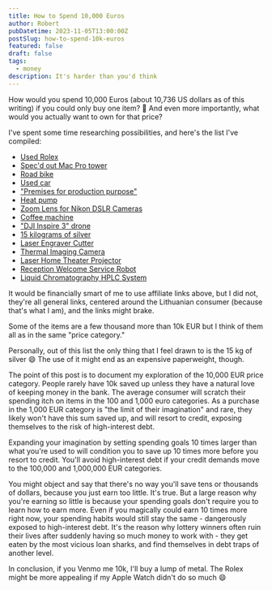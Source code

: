 ```yaml
---
title: How to Spend 10,000 Euros
author: Robert
pubDatetime: 2023-11-05T13:00:00Z
postSlug: how-to-spend-10k-euros
featured: false
draft: false
tags:
  - money
description: It's harder than you'd think
---
```


How would you spend 10,000 Euros (about 10,736 US dollars as of this writing) if you could only buy one item? 🤔 And even more importantly, what would you actually want to own for that price?

I've spent some time researching possibilities, and here's the list I've compiled:

- [Used Rolex](https://www.zeitauktion.com/en/ROLEX-GMT-MASTER-II-STEEL-AUTOMATIC-MEN-S-WATCH-16760-2304660)
- [Spec'd out Mac Pro tower](https://www.apple.com/shop/buy-mac/mac-pro/tower)
- [Road bike](https://ultrabike.lt/lt/plento-dviraciai/2364-3751-pinarello-dogma-f-disc-granfondo-anniversary-racing-green-anniversary-plento-dviratis.html#/85-dydis-53)
- [Used car](https://autoplius.lt/skelbimai/naudoti-automobiliai?sell_price_from=10000&sell_price_to=11000)
- ["Premises for production purpose"](https://www.aruodas.lt/patalpos-utenoje-jotauciu-k-zirgu-g-jaukiame-jotauciu-kaimelyje-gamtos-apsuptyje-3-341148/)
- [Heat pump](https://www.perkunibe.lt/parduotuve/?orderby=price-desc)
- [Zoom Lens for Nikon DSLR Cameras](https://www.amazon.com/Nikon-NIKKOR-Vibration-Reduction-Cameras/dp/B00B7O31B8/ref=sr_1_1?crid=23PJYKYP0BLFI&keywords=nikon+af-s&qid=1699186581&sprefix=nikon+af-s%2Caps%2C196&sr=8-1)
- [Coffee machine](https://mikokava.lt/lt/kavos-aparatai/kavinems/rancilio/kavos-aparatas-rancilio-classe-11-usb-xcelsius/)
- ["DJI Inspire 3" drone](https://store.dji.com/lt/product/dji-inspire-3?vid=136551)
- [15 kilograms of silver](https://www.florinus.lt/lt/sidabras/sidabro-luitai/15-kg-standartinis-investicinio-sidabro-luitas-valcambi)
- [Laser Engraver Cutter](https://www.amazon.com/Engraver-1300x900mm-Lifting-Honeycomb-Workbench/dp/B08P4KFXQK/ref=sr_1_16?crid=3FLW1QQN7SBXM&keywords=laser%2Bcutter&qid=1699186880&sprefix=laser%2Bcutte%2Caps%2C219&sr=8-16&th=1)
- [Thermal Imaging Camera](https://www.amazon.com/FLIR-E76-Advanced-24%C2%B0-14%C2%B0/dp/B08RLDBFZM/ref=sr_1_6?crid=6D7UYMMMXKZM&keywords=thermal%2Bcamera&qid=1699186952&sprefix=thermal%2Bcamera%2Caps%2C181&sr=8-6&th=1)
- [Laser Home Theater Projector](https://www.amazon.com/Sony-VPL-XW6000ES-Theater-Projector-Native/dp/B09XC1N86M/ref=sr_1_3?crid=3NFSBGOGISR5K&keywords=sony%2Bprojector&qid=1699186989&sprefix=sony%2Bprojec%2Caps%2C188&sr=8-3&th=1)
- [Reception Welcome Service Robot](https://www.amazon.com/Publicity-Automatic-Navigation-Reception-Welcome/dp/B08VWK1FW4/ref=sr_1_9?crid=1F3Y2X1WCU3Z1&keywords=aoborobot&qid=1699187048&sprefix=aoborobo%2Caps%2C184&sr=8-9)
- [Liquid Chromatography HPLC System](https://www.alibaba.com/product-detail/Gradient-Liquid-Chromatograph-BIOBASE-China-High_1600602781452.html?spm=a2700.galleryofferlist.normal_offer.d_image.2b0c6b44bfMZxp)

It would be financially smart of me to use affiliate links above, but I did not, they're all general links, centered around the Lithuanian consumer (because that's what I am), and the links might brake.

Some of the items are a few thousand more than 10k EUR but I think of them all as in the same "price category."

Personally, out of this list the only thing that I feel drawn to is the 15 kg of silver 😄 The use of it might end as an expensive paperweight, though.

The point of this post is to document my exploration of the 10,000 EUR price category. People rarely have 10k saved up unless they have a natural love of keeping money in the bank. The average consumer will scratch their spending itch on items in the 100 and 1,000 euro categories. As a purchase in the 1,000 EUR category is "the limit of their imagination" and rare, they likely won't have this sum saved up, and will resort to credit, exposing themselves to the risk of high-interest debt.

Expanding your imagination by setting spending goals 10 times larger than what you're used to will condition you to save up 10 times more before you resort to credit. You'll avoid high-interest debt if your credit demands move to the 100,000 and 1,000,000 EUR categories.

You might object and say that there's no way you'll save tens or thousands of dollars, because you just earn too little. It's true. But a large reason why you're earning so little is because your spending goals don't require you to learn how to earn more. Even if you magically could earn 10 times more right now, your spending habits would still stay the same - dangerously exposed to high-interest debt. It's the reason why lottery winners often ruin their lives after suddenly having so much money to work with - they get eaten by the most vicious loan sharks, and find themselves in debt traps of another level.

In conclusion, if you Venmo me 10k, I'll buy a lump of metal. The Rolex might be more appealing if my Apple Watch didn't do so much 😄
